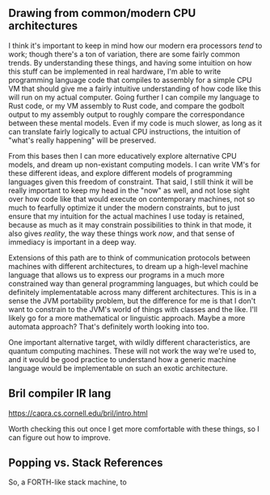 ## Drawing from common/modern CPU architectures
I think it's important to keep in mind how our modern era processors *tend* to work; though there's a ton of variation, there are some fairly common trends. By understanding these things, and having some intuition on how this stuff can be implemented in real hardware, I'm able to write programming language code that compiles to assembly for a simple CPU VM that should give me a fairly intuitive understanding of how code like this will run on my actual computer. Going further I can compile my language to Rust code, or my VM assembly to Rust code, and compare the godbolt output to my assembly output to roughly compare the correspondance between these mental models. Even if my code is much slower, as long as it can translate fairly logically to actual CPU instructions, the intuition of "what's really happening" will be preserved.

From this bases then I can more educatively explore alternative CPU models, and dream up non-existant computing models. I can write VM's for these different ideas, and explore different models of programming languages given this freedom of constraint. That said, I still think it will be really important to keep my head in the "now" as well, and not lose sight over how code like that would execute on contemporary machines, not so much to fearfully optimize it under the modern constraints, but to just ensure that my intuition for the actual machines I use today is retained, because as much as it may constrain possibilities to think in that mode, it also gives *reality*, the way these things work *now*, and that sense of immediacy is important in a deep way.

Extensions of this path are to think of communication protocols between machines with different architectures, to dream up a high-level machine language that allows us to express our programs in a much more constrained way than general programming languages, but which could be definitely implementatable across many different architectures. This is in a sense the JVM portability problem, but the difference for me is that I don't want to constrain to the JVM's world of things with classes and the like. I'll likely go for a more mathematical or linguistic approach. Maybe a more automata approach? That's definitely worth looking into too.

One important alternative target, with wildly different characteristics, are quantum computing machines. These will not work the way we're used to, and it would be good practice to understand how a generic machine language would be implementable on such an exotic architecture.

## Bril compiler IR lang
https://capra.cs.cornell.edu/bril/intro.html

Worth checking this out once I get more comfortable with these things, so I can figure out how to improve.

## Popping vs. Stack References 

So, a FORTH-like stack machine, to